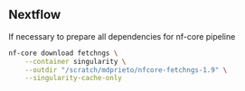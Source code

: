 ## Nextflow

If necessary to prepare all dependencies for nf-core pipeline

```sh
nf-core download fetchngs \
    --container singularity \
    --outdir "/scratch/mdprieto/nfcore-fetchngs-1.9" \
    --singularity-cache-only
```